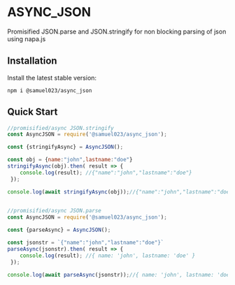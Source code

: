 # ASYNC_JSON
Promisified JSON.parse and JSON.stringify for non blocking parsing of json using napa.js
## Installation
Install the latest stable version:
```
npm i @samuel023/async_json
```
## Quick Start
```js
//promisified/async JSON.stringify
const AsyncJSON = require('@samuel023/async_json');

const {stringifyAsync} = AsyncJSON();

const obj = {name:"john",lastname:"doe"}
stringifyAsync(obj).then( result => { 
    console.log(result); //{"name":"john","lastname":"doe"} 
 });

console.log(await stringifyAsync(obj));//{"name":"john","lastname":"doe"} 
 
```

```js
//promisified/async JSON.parse
const AsyncJSON = require('@samuel023/async_json');

const {parseAsync} = AsyncJSON();

const jsonstr = `{"name":"john","lastname":"doe"}`
parseAsync(jsonstr).then( result => { 
    console.log(result); //{ name: 'john', lastname: 'doe' }
 });

console.log(await parseAsync(jsonstr));//{ name: 'john', lastname: 'doe' } 
 
```
